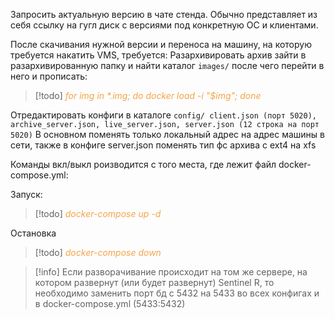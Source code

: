 Запросить актуальную версию в чате стенда. Обычно представляет из себя ссылку на гугл диск с версиями под конкретную ОС и клиентами.

После скачивания нужной версии и переноса на машину, на которую требуется накатить VMS, требуется:
Разархивировать архив
зайти в разархивированную папку и найти каталог `images/` после чего перейти в него и прописать:
> [!todo] 
> <span style="color: #f4a448">*for img in \*.img; do docker load -i "$img"; done*</span> 

Отредактировать конфиги в каталоге `config/ client.json (порт 5020), archive_server.json, live_server.json, server.json (12 строка на порт 5020)` В основном поменять только локальный адрес на адрес машины в сети, также  в конфиге server.json поменять тип фс архива с ext4 на xfs

Команды вкл/выкл роизводится с того места, где лежит файл docker-compose.yml:

Запуск: 
> [!todo] 
> <span style="color: #f4a448">*docker-compose up -d*</span> 

Остановка
> [!todo] 
> <span style="color: #f4a448">*docker-compose down*</span>

> [!info] 
> Если разворачивание происходит на том же сервере, на котором развернут (или будет развернут) Sentinel R, то необходимо заменить порт бд с 5432 на 5433 во всех конфигах и в docker-compose.yml (5433:5432) 